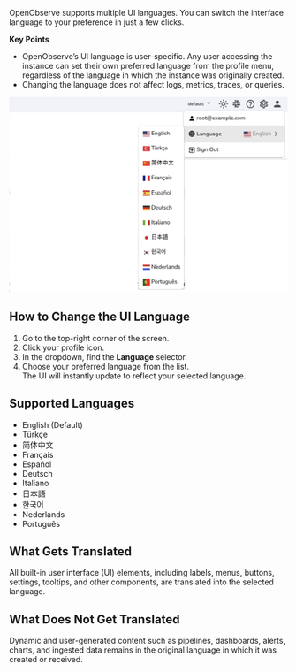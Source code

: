 OpenObserve supports multiple UI languages. You can switch the interface language to your preference in just a few clicks. 

**Key Points**

- OpenObserve’s UI language is user-specific. Any user accessing the instance can set their own preferred language from the profile menu, regardless of the language in which the instance was originally created.  
- Changing the language does not affect logs, metrics, traces, or queries.

![UI language in OpenObserve](../../images/ui-language.png)

## How to Change the UI Language

1. Go to the top-right corner of the screen.  
2. Click your profile icon.  
3. In the dropdown, find the **Language** selector.  
4. Choose your preferred language from the list.  
   The UI will instantly update to reflect your selected language.

## Supported Languages

- English (Default)  
- Türkçe  
- 简体中文  
- Français  
- Español  
- Deutsch  
- Italiano  
- 日本語  
- 한국어  
- Nederlands  
- Português

## What Gets Translated  
All built-in user interface (UI) elements, including labels, menus, buttons, settings, tooltips, and other components, are translated into the selected language.

## What Does Not Get Translated 
Dynamic and user-generated content such as pipelines, dashboards, alerts, charts, and ingested data remains in the original language in which it was created or received.